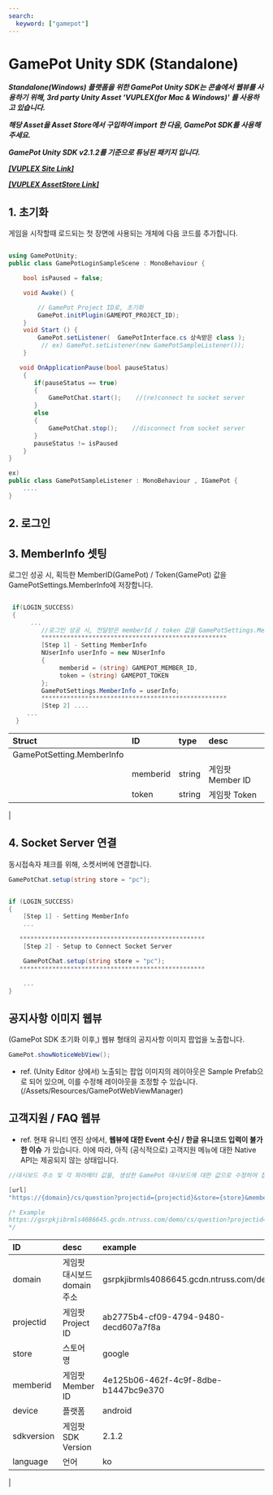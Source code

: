 ```yaml
---
search:
  keyword: ["gamepot"]
---
```


# GamePot Unity SDK (Standalone)

**_Standalone(Windows) 플랫폼을 위한 GamePot Unity SDK는 콘솔에서 웹뷰를 사용하기 위해, 3rd party Unity Asset 'VUPLEX(for Mac & Windows)' 를 사용하고 있습니다._**

**_해당 Asset을 Asset Store에서 구입하여 import 한 다음, GamePot SDK를 사용해주세요._**

**_GamePot Unity SDK v2.1.2를 기준으로 튜닝된 패키지 입니다._**

**_[[VUPLEX Site Link]](https://developer.vuplex.com/webview/overview)_**

**_[[VUPLEX AssetStore Link]](hhttps://assetstore.unity.com/packages/tools/gui/3d-webview-for-windows-and-macos-154144)_**

## 1. 초기화

게임을 시작할때 로드되는 첫 장면에 사용되는 개체에 다음 코드를 추가합니다.

```csharp

using GamePotUnity;
public class GamePotLoginSampleScene : MonoBehaviour {

    bool isPaused = false;

    void Awake() {

        // GamePot Project ID로, 초기화
        GamePot.initPlugin(GAMEPOT_PROJECT_ID);
    }
    void Start () {
        GamePot.setListener(  GamePotInterface.cs 상속받은 class );
         // ex) GamePot.setListener(new GamePotSampleListener());
    }

   void OnApplicationPause(bool pauseStatus)
    {
       if(pauseStatus == true)
       {
           GamePotChat.start();    //(re)connect to socket server 
       }
       else
       {
           GamePotChat.stop();    //disconnect from socket server
       }
       pauseStatus != isPaused
    }
}

ex)
public class GamePotSampleListener : MonoBehaviour , IGamePot {
    ....
}
```

## 2. 로그인


## 3. MemberInfo 셋팅

로그인 성공 시, 획득한 MemberID(GamePot) / Token(GamePot) 값을 GamePotSettings.MemberInfo에 저장합니다.

```csharp

 if(LOGIN_SUCCESS)
 {
      ...
         //로그인 성공 시, 전달받은 memberId / token 값을 GamePotSettings.MemberInfo에 넣어줍니다.
         ***************************************************
         [Step 1] - Setting MemberInfo
         NUserInfo userInfo = new NUserInfo
         {
              memberid = (string) GAMEPOT_MEMBER_ID,
              token = (string) GAMEPOT_TOKEN
         };
         GamePotSettings.MemberInfo = userInfo;
         ***************************************************
         [Step 2] ....
     ...
  }

```

| Struct                    | ID       | type   | desc             |
| :------------------------ | :------- | :----- | :--------------- |
| GamePotSetting.MemberInfo |          |        |                  |
|                           | memberid | string | 게임팟 Member ID |
|                           | token    | string | 게임팟 Token     |
|

## 4. Socket Server 연결

동시접속자 체크를 위해, 소켓서버에 연결합니다.

```csharp
GamePotChat.setup(string store = "pc");
```

```csharp

if (LOGIN_SUCCESS)
{
    [Step 1] - Setting MemberInfo
    ...

   ***************************************************
    [Step 2] - Setup to Connect Socket Server

    GamePotChat.setup(string store = "pc");
   ***************************************************

    ...
}
```

<!-- ### Step 4
(setup 이후,) 소켓 서버에 대해 핸들링(connect / disconnect) 할 수 있습니다.

```csharp
GamePotChat.start();    //connect
GamePotChat.stop();    //disconnect
``` -->

## 공지사항 이미지 웹뷰

(GamePot SDK 초기화 이후,) 웹뷰 형태의 공지사항 이미지 팝업을 노출합니다.

```csharp
GamePot.showNoticeWebView();
```

- ref. (Unity Editor 상에서) 노출되는 팝업 이미지의 레이아웃은 Sample Prefab으로 되어 있으며, 이를 수정해 레이아웃을 조정할 수 있습니다. (/Assets/Resources/GamePotWebViewManager)

## 고객지원 / FAQ 웹뷰

- ref. 현재 유니티 엔진 상에서, **웹뷰에 대한 Event 수신 / 한글 유니코드 입력이 불가한 이슈** 가 있습니다. 이에 따라, 아직 (공식적으로) 고객지원 메뉴에 대한 Native API는 제공되지 않는 상태입니다.

```csharp
//대시보드 주소 및 각 파라메터 값을, 생성한 GamePot 대시보드에 대한 값으로 수정하여 접근이 가능합니다.

[url] 
"https://{domain}/cs/question?projectid={projectid}&store={store}&memberid={memberid}&device={device}&sdkversion={sdkversion}&language={language}"

/* Example 
https://gsrpkjibrmls4086645.gcdn.ntruss.com/demo/cs/question?projectid=ab2775b4-cf09-4794-9480-decd607a7f8a&store=google&memberid=4e125b06-462f-4c9f-8dbe-b1447bc9e370&device=android&sdkversion=2.1.2&language=ko
*/

```

| ID       | desc   | example             |
| :------- | :----- | :--------------- |
| domain |  게임팟 대시보드 domain 주소 | gsrpkjibrmls4086645.gcdn.ntruss.com/demo |
| projectid |  게임팟 Project ID | ab2775b4-cf09-4794-9480-decd607a7f8a |
| store    | 스토어 명 |  google |
| memberid   |  게임팟 Member ID |  4e125b06-462f-4c9f-8dbe-b1447bc9e370  |
| device    | 플랫폼  |  android   |
| sdkversion    | 게임팟 SDK Version |   2.1.2   |
| language    | 언어 |   ko   |
|